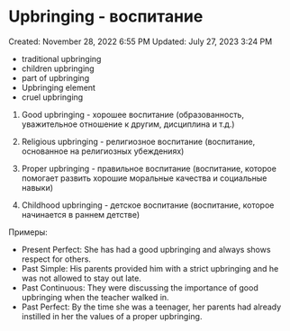 # Upbringing - воспитание

Created: November 28, 2022 6:55 PM
Updated: July 27, 2023 3:24 PM

- traditional upbringing
- children upbringing
- part of upbringing
- Upbringing element
- cruel upbringing

1. Good upbringing - хорошее воспитание (образованность, уважительное отношение к другим, дисциплина и т.д.)

2. Religious upbringing - религиозное воспитание (воспитание, основанное на религиозных убеждениях)

3. Proper upbringing - правильное воспитание (воспитание, которое помогает развить хорошие моральные качества и социальные навыки)

4. Childhood upbringing - детское воспитание (воспитание, которое начинается в раннем детстве)

Примеры:

- Present Perfect: She has had a good upbringing and always shows respect for others.
- Past Simple: His parents provided him with a strict upbringing and he was not allowed to stay out late.
- Past Continuous: They were discussing the importance of good upbringing when the teacher walked in.
- Past Perfect: By the time she was a teenager, her parents had already instilled in her the values of a proper upbringing.